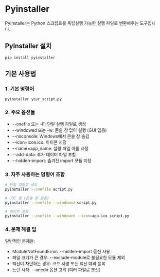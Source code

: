 # Pyinstaller
PyInstaller는 Python 스크립트를 독립실행 가능한 실행 파일로 변환해주는 도구입니다.   

## PyInstaller 설치
```
pip install pyinstaller
```

## 기본 사용법
### 1. 기본 명령어
```
pyinstaller your_script.py
```
### 2. 주요 옵션들
- --onefile 또는 -F: 단일 실행 파일로 생성
- --windowed 또는 -w: 콘솔 창 없이 실행 (GUI 앱용)
- --noconsole: Windows에서 콘솔 창 숨김
- --icon=icon.ico: 아이콘 지정
- --name=app_name: 실행 파일 이름 지정
- --add-data: 추가 데이터 파일 포함
- --hidden-import: 숨겨진 import 모듈 지정

### 3. 자주 사용하는 명령어 조합
```bash
# 단일 파일로 생성
pyinstaller --onefile script.py

# GUI 앱 (콘솔 창 없음)
pyinstaller --onefile --windowed script.py

# 아이콘 포함
pyinstaller --onefile --windowed --icon=app.ico script.py
```

### 4. 문제 해결 팁
일반적인 문제들:
- ModuleNotFoundError: --hidden-import 옵션 사용
- 파일 크기가 큰 경우: --exclude-module로 불필요한 모듈 제외
- 백신이 차단하는 경우: 코드 서명 또는 백신 예외 등록
- 느린 시작: --onedir 옵션 고려 (여러 파일로 분산)



